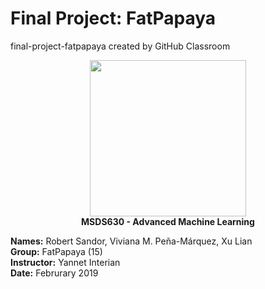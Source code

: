 # Final Project: FatPapaya
final-project-fatpapaya created by GitHub Classroom

<div align="center">
   <img src="https://usfdons.com/images/responsive/footer_usfca.png" style="width:250px;">
</div>
<div align="center"><b>MSDS630 - Advanced Machine Learning</b></div>

**Names:** Robert Sandor, Viviana M. Peña-Márquez, Xu Lian<br>
**Group:** FatPapaya (15)<br>
**Instructor:** Yannet Interian<br>
**Date:** Februrary 2019
